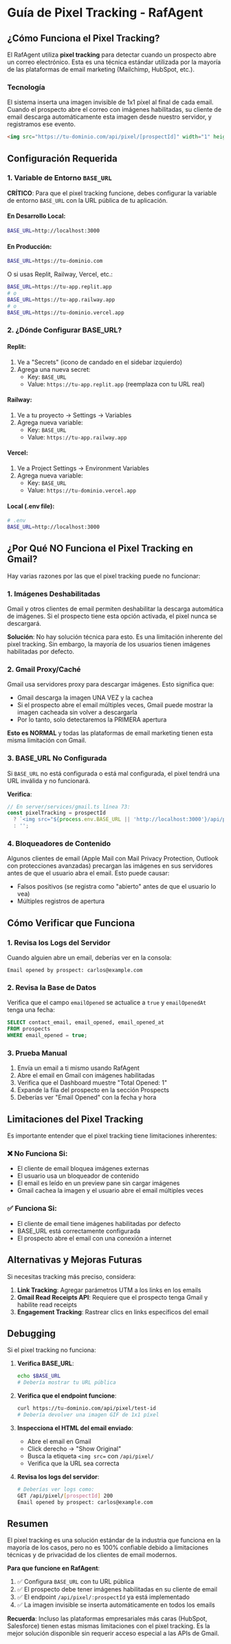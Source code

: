 # Guía de Pixel Tracking - RafAgent

## ¿Cómo Funciona el Pixel Tracking?

El RafAgent utiliza **pixel tracking** para detectar cuando un prospecto abre un correo electrónico. Esta es una técnica estándar utilizada por la mayoría de las plataformas de email marketing (Mailchimp, HubSpot, etc.).

### Tecnología

El sistema inserta una imagen invisible de 1x1 píxel al final de cada email. Cuando el prospecto abre el correo con imágenes habilitadas, su cliente de email descarga automáticamente esta imagen desde nuestro servidor, y registramos ese evento.

```html
<img src="https://tu-dominio.com/api/pixel/[prospectId]" width="1" height="1" style="display:none;" />
```

## Configuración Requerida

### 1. Variable de Entorno `BASE_URL`

**CRÍTICO**: Para que el pixel tracking funcione, debes configurar la variable de entorno `BASE_URL` con la URL pública de tu aplicación.

#### En Desarrollo Local:
```bash
BASE_URL=http://localhost:3000
```

#### En Producción:
```bash
BASE_URL=https://tu-dominio.com
```

O si usas Replit, Railway, Vercel, etc.:
```bash
BASE_URL=https://tu-app.replit.app
# o
BASE_URL=https://tu-app.railway.app
# o
BASE_URL=https://tu-dominio.vercel.app
```

### 2. ¿Dónde Configurar BASE_URL?

#### Replit:
1. Ve a "Secrets" (icono de candado en el sidebar izquierdo)
2. Agrega una nueva secret:
   - Key: `BASE_URL`
   - Value: `https://tu-app.replit.app` (reemplaza con tu URL real)

#### Railway:
1. Ve a tu proyecto → Settings → Variables
2. Agrega nueva variable:
   - Key: `BASE_URL`
   - Value: `https://tu-app.railway.app`

#### Vercel:
1. Ve a Project Settings → Environment Variables
2. Agrega nueva variable:
   - Key: `BASE_URL`
   - Value: `https://tu-dominio.vercel.app`

#### Local (.env file):
```bash
# .env
BASE_URL=http://localhost:3000
```

## ¿Por Qué NO Funciona el Pixel Tracking en Gmail?

Hay varias razones por las que el pixel tracking puede no funcionar:

### 1. **Imágenes Deshabilitadas**
Gmail y otros clientes de email permiten deshabilitar la descarga automática de imágenes. Si el prospecto tiene esta opción activada, el pixel nunca se descargará.

**Solución**: No hay solución técnica para esto. Es una limitación inherente del pixel tracking. Sin embargo, la mayoría de los usuarios tienen imágenes habilitadas por defecto.

### 2. **Gmail Proxy/Caché**
Gmail usa servidores proxy para descargar imágenes. Esto significa que:
- Gmail descarga la imagen UNA VEZ y la cachea
- Si el prospecto abre el email múltiples veces, Gmail puede mostrar la imagen cacheada sin volver a descargarla
- Por lo tanto, solo detectaremos la PRIMERA apertura

**Esto es NORMAL** y todas las plataformas de email marketing tienen esta misma limitación con Gmail.

### 3. **BASE_URL No Configurada**
Si `BASE_URL` no está configurada o está mal configurada, el pixel tendrá una URL inválida y no funcionará.

**Verifica**:
```javascript
// En server/services/gmail.ts línea 73:
const pixelTracking = prospectId 
  ? `<img src="${process.env.BASE_URL || 'http://localhost:3000'}/api/pixel/${prospectId}" width="1" height="1" style="display:none;" />`
  : '';
```

### 4. **Bloqueadores de Contenido**
Algunos clientes de email (Apple Mail con Mail Privacy Protection, Outlook con protecciones avanzadas) precargan las imágenes en sus servidores antes de que el usuario abra el email. Esto puede causar:
- Falsos positivos (se registra como "abierto" antes de que el usuario lo vea)
- Múltiples registros de apertura

## Cómo Verificar que Funciona

### 1. Revisa los Logs del Servidor
Cuando alguien abre un email, deberías ver en la consola:
```
Email opened by prospect: carlos@example.com
```

### 2. Revisa la Base de Datos
Verifica que el campo `emailOpened` se actualice a `true` y `emailOpenedAt` tenga una fecha:

```sql
SELECT contact_email, email_opened, email_opened_at 
FROM prospects 
WHERE email_opened = true;
```

### 3. Prueba Manual
1. Envía un email a ti mismo usando RafAgent
2. Abre el email en Gmail con imágenes habilitadas
3. Verifica que el Dashboard muestre "Total Opened: 1"
4. Expande la fila del prospecto en la sección Prospects
5. Deberías ver "Email Opened" con la fecha y hora

## Limitaciones del Pixel Tracking

Es importante entender que el pixel tracking tiene limitaciones inherentes:

### ❌ No Funciona Si:
- El cliente de email bloquea imágenes externas
- El usuario usa un bloqueador de contenido
- El email es leído en un preview pane sin cargar imágenes
- Gmail cachea la imagen y el usuario abre el email múltiples veces

### ✅ Funciona Si:
- El cliente de email tiene imágenes habilitadas por defecto
- BASE_URL está correctamente configurada
- El prospecto abre el email con una conexión a internet

## Alternativas y Mejoras Futuras

Si necesitas tracking más preciso, considera:

1. **Link Tracking**: Agregar parámetros UTM a los links en los emails
2. **Gmail Read Receipts API**: Requiere que el prospecto tenga Gmail y habilite read receipts
3. **Engagement Tracking**: Rastrear clics en links específicos del email

## Debugging

Si el pixel tracking no funciona:

1. **Verifica BASE_URL**:
   ```bash
   echo $BASE_URL
   # Debería mostrar tu URL pública
   ```

2. **Verifica que el endpoint funcione**:
   ```bash
   curl https://tu-dominio.com/api/pixel/test-id
   # Debería devolver una imagen GIF de 1x1 píxel
   ```

3. **Inspecciona el HTML del email enviado**:
   - Abre el email en Gmail
   - Click derecho → "Show Original"
   - Busca la etiqueta `<img src=` con `/api/pixel/`
   - Verifica que la URL sea correcta

4. **Revisa los logs del servidor**:
   ```bash
   # Deberías ver logs como:
   GET /api/pixel/[prospectId] 200
   Email opened by prospect: carlos@example.com
   ```

## Resumen

El pixel tracking es una solución estándar de la industria que funciona en la mayoría de los casos, pero no es 100% confiable debido a limitaciones técnicas y de privacidad de los clientes de email modernos.

**Para que funcione en RafAgent**:
1. ✅ Configura `BASE_URL` con tu URL pública
2. ✅ El prospecto debe tener imágenes habilitadas en su cliente de email
3. ✅ El endpoint `/api/pixel/:prospectId` ya está implementado
4. ✅ La imagen invisible se inserta automáticamente en todos los emails

**Recuerda**: Incluso las plataformas empresariales más caras (HubSpot, Salesforce) tienen estas mismas limitaciones con el pixel tracking. Es la mejor solución disponible sin requerir acceso especial a las APIs de Gmail.

